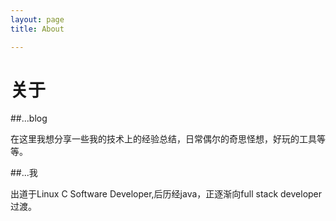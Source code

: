 ```yaml
---
layout: page
title: About

---
```


# 关于

##...blog

在这里我想分享一些我的技术上的经验总结，日常偶尔的奇思怪想，好玩的工具等等。

##...我

出道于Linux C Software Developer,后历经java，正逐渐向full stack developer过渡。


